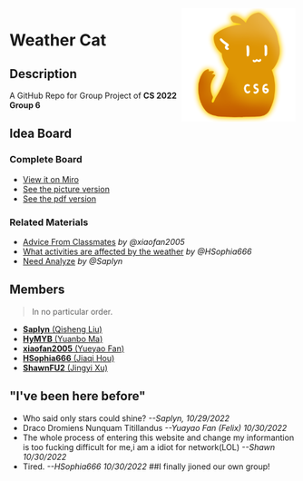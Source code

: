 <img src="assets\CS6_Icon.png" align=right />

# Weather Cat

## Description

A GitHub Repo for Group Project of **CS 2022 Group 6**

## Idea Board

### Complete Board

- [View it on Miro](https://miro.com/app/board/uXjVPKqB378=/?share_link_id=454153821692)
- [See the picture version](Idea_Board/Board/idea_board-pic.jpg)
- [See the pdf version](Idea_Board/Board/idea_board.pdf)

### Related Materials

- [Advice From Classmates](Idea_Board/Materials/Felix(Yueyao%20Fan)%20assignment(advice%20from%20classmates).doc) *by @xiaofan2005*
- [What activities are affected by the weather](Idea_Board/Materials/What%20activities%20are%20affected%20by%20the%20weather？.docx) *by @HSophia666*
- [Need Analyze](Idea_Board/Materials/need_analyze-Saplyn.md) *by @Saplyn*

## Members

> In no particular order.

- [**Saplyn** (Qisheng Liu)](https://github.com/Saplyn)
- [**HyMYB** (Yuanbo Ma)](https://github.com/HyMYB)
- [**xiaofan2005** (Yueyao Fan)](https://github.com/xiaofan2005)
- [**HSophia666** (Jiaqi Hou)](https://github.com/HSophia666)
- [**ShawnFU2** (Jingyi Xu)](https://github.com/ShawnFU2)

## "I've been here before"

- Who said only stars could shine?  *--Saplyn, 10/29/2022*
- Draco Dromiens Nunquam Titillandus  *--Yuayao Fan (Felix) 10/30/2022*
- The whole process of entering this website and change my informantion is too fucking difficult for me,i am a idiot for network(LOL) *--Shawn 10/30/2022*
- Tired. *--HSophia666 10/30/2022*
##I finally jioned our own group!
